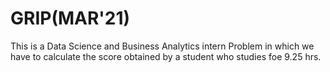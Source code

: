 # GRIP(MAR'21)
This is a Data Science and Business Analytics intern Problem in which we have to calculate the score obtained by a student who studies foe 9.25 hrs.
